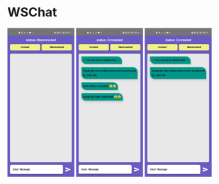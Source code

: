<H1>WSChat</H1>
<img src = "https://github.com/DeepakGuleria768/WebSocketsInAndroid/blob/master/ImageAssets/imageOne.jpg?raw=true" width = "30%" height = "30%"/>
<img src = "https://github.com/DeepakGuleria768/WebSocketsInAndroid/blob/master/ImageAssets/image4.jpg?raw=true" width = "30%" height = "30%"/>
<img src = "https://github.com/DeepakGuleria768/WebSocketsInAndroid/blob/master/ImageAssets/image3.jpg?raw=true" width = "30%" height = "30%"/>

